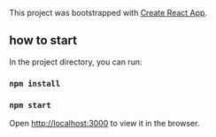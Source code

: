 This project was bootstrapped with [Create React App](https://github.com/facebook/create-react-app).

## how to start

In the project directory, you can run:

### `npm install`

### `npm start`

Open [http://localhost:3000](http://localhost:3000) to view it in the browser.
